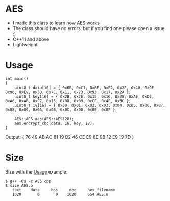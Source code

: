 # AES
 
* I made this class to learn how AES works
* The class should have no errors, but if you find one please open a issue :)
* C++11 and above
* Lightweight

# Usage

```
int main()
{
    uint8_t data[16] = { 0x6B, 0xC1, 0xBE, 0xE2, 0x2E, 0x40, 0x9F, 0x96, 0xE9, 0x3D, 0x7E, 0x11, 0x73, 0x93, 0x17, 0x2A };
    uint8_t key[16] = { 0x2B, 0x7E, 0x15, 0x16, 0x28, 0xAE, 0xD2, 0xA6, 0xAB, 0xF7, 0x15, 0x88, 0x09, 0xCF, 0x4F, 0x3C };
    uint8_t iv[16] = { 0x00, 0x01, 0x02, 0x03, 0x04, 0x05, 0x06, 0x07, 0x08, 0x09, 0x0A, 0x0B, 0x0C, 0x0D, 0x0E, 0x0F };

    AES::AES aes(AES::AES128);
    aes.encrypt_cbc(data, 16, key, iv);
}
```

Output: { 76 49 AB AC 81 19 B2 46  CE E9 8E 9B 12 E9 19 7D }

# Size
Size with the [Usage](../../../AES#usage) example.

```
$ g++ -Os -c AES.cpp
$ size AES.o     
   text    data     bss     dec     hex filename
   1620       0       0    1620     654 AES.o
```
